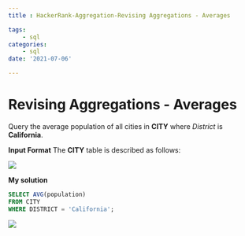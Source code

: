 ```yaml
---
title : HackerRank-Aggregation-Revising Aggregations - Averages

tags:
    - sql
categories:
    - sql 
date: '2021-07-06'

---
```


# Revising Aggregations - Averages


Query the average population of all cities in **CITY** where _District_ is **California**.

**Input Format**
The **CITY** table is described as follows:

![](https://s3.amazonaws.com/hr-challenge-images/8137/1449729804-f21d187d0f-CITY.jpg)

**My solution**
```sql
SELECT AVG(population)
FROM CITY
WHERE DISTRICT = 'California';
```

![](https://i.imgur.com/m3VkDp7.png)



